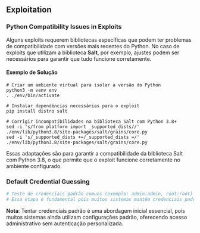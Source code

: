 ## Exploitation

### Python Compatibility Issues in Exploits

Alguns exploits requerem bibliotecas específicas que podem ter problemas de compatibilidade com versões mais recentes do Python. No caso de exploits que utilizam a biblioteca **Salt**, por exemplo, ajustes podem ser necessários para garantir que tudo funcione corretamente.

#### Exemplo de Solução

```
# Criar um ambiente virtual para isolar a versão do Python
python3 -m venv env
. ./env/bin/activate

# Instalar dependências necessárias para o exploit
pip install distro salt

# Corrigir incompatibilidades na biblioteca Salt com Python 3.8+
sed -i 's/from platform import _supported_dists//' ./env/lib/python3.8/site-packages/salt/grains/core.py
sed -i 's/_supported_dists +=/_supported_dists =/' ./env/lib/python3.8/site-packages/salt/grains/core.py
```

Essas adaptações são para garantir a compatibilidade da biblioteca Salt com Python 3.8, o que permite que o exploit funcione corretamente no ambiente configurado.

### Default Credential Guessing

```bash
# Teste de credenciais padrão comuns (exemplo: admin:admin, root:root) para acessar painéis de administração e outros serviços.
# Essa etapa é fundamental pois muitos sistemas mantêm credenciais padrão, que representam uma vulnerabilidade crítica.
```

**Nota**: Tentar credenciais padrão é uma abordagem inicial essencial, pois muitos sistemas ainda utilizam configurações padrão, oferecendo acesso administrativo sem autenticação personalizada.

